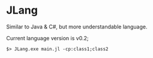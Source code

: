 # JLang
Similar to Java & C#, but more understandable language.

Current language version is v0.2;


```
$> JLang.exe main.jl -cp:class1;class2
```
